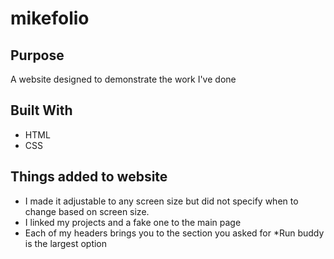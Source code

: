 # mikefolio

## Purpose
A website designed to demonstrate the work I've done 

## Built With
* HTML
* CSS

## Things added to website
* I made it adjustable to any screen size but did not specify when to change based on screen size.
* I linked my projects and a fake one to the main page
* Each of my headers brings you to the section you asked for
*Run buddy is the largest option

